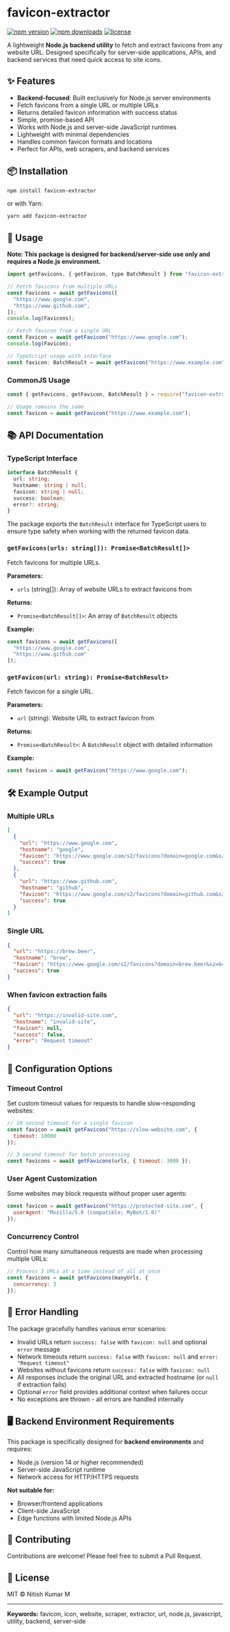 # favicon-extractor

[![npm version](https://badge.fury.io/js/favicon-extractor.svg)](https://badge.fury.io/js/favicon-extractor)
[![npm downloads](https://img.shields.io/npm/dm/favicon-extractor.svg)](https://www.npmjs.com/package/favicon-extractor)
[![license](https://img.shields.io/npm/l/favicon-extractor.svg)](https://github.com/yourusername/favicon-extractor/blob/main/LICENSE)

A lightweight **Node.js backend utility** to fetch and extract favicons from any website URL. Designed specifically for server-side applications, APIs, and backend services that need quick access to site icons.

## ✨ Features

- **Backend-focused**: Built exclusively for Node.js server environments
- Fetch favicons from a single URL or multiple URLs
- Returns detailed favicon information with success status
- Simple, promise-based API
- Works with Node.js and server-side JavaScript runtimes
- Lightweight with minimal dependencies
- Handles common favicon formats and locations
- Perfect for APIs, web scrapers, and backend services

## 📦 Installation

```bash
npm install favicon-extractor
```

or with Yarn:

```bash
yarn add favicon-extractor
```

## 🚀 Usage

**Note: This package is designed for backend/server-side use only and requires a Node.js environment.**

```javascript
import getFavicons, { getFavicon, type BatchResult } from "favicon-extractor";

// Fetch favicons from multiple URLs
const Favicons = await getFavicons([
  "https://www.google.com",
  "https://www.github.com",
]);
console.log(Favicons);

// Fetch favicon from a single URL
const Favicon = await getFavicon("https://www.google.com");
console.log(Favicon);

// TypeScript usage with interface
const favicon: BatchResult = await getFavicon("https://www.example.com");
```

### CommonJS Usage

```javascript
const { getFavicons, getFavicon, BatchResult } = require("favicon-extractor");

// Usage remains the same
const favicon = await getFavicon("https://www.example.com");
```

## 📚 API Documentation

### TypeScript Interface

```typescript
interface BatchResult {
  url: string;
  hostname: string | null;
  favicon: string | null;
  success: boolean;
  error?: string;
}
```

The package exports the `BatchResult` interface for TypeScript users to ensure type safety when working with the returned favicon data.

### `getFavicons(urls: string[]): Promise<BatchResult[]>`

Fetch favicons for multiple URLs.

**Parameters:**
- `urls` (string[]): Array of website URLs to extract favicons from

**Returns:**
- `Promise<BatchResult[]>`: An array of `BatchResult` objects

**Example:**
```javascript
const favicons = await getFavicons([
  "https://www.google.com",
  "https://www.github.com"
]);
```

### `getFavicon(url: string): Promise<BatchResult>`

Fetch favicon for a single URL.

**Parameters:**
- `url` (string): Website URL to extract favicon from

**Returns:**
- `Promise<BatchResult>`: A `BatchResult` object with detailed information

**Example:**
```javascript
const favicon = await getFavicon("https://www.google.com");
```

## 🛠 Example Output

### Multiple URLs
```json
[
  {
    "url": "https://www.google.com",
    "hostname": "google",
    "favicon": "https://www.google.com/s2/favicons?domain=google.com&sz=64",
    "success": true
  },
  {
    "url": "https://www.github.com",
    "hostname": "github",
    "favicon": "https://www.google.com/s2/favicons?domain=github.com&sz=64",
    "success": true
  }
]
```

### Single URL
```json
{
  "url": "https://brew.beer",
  "hostname": "brew",
  "favicon": "https://www.google.com/s2/favicons?domain=brew.beer&sz=64",
  "success": true
}
```

### When favicon extraction fails
```json
{
  "url": "https://invalid-site.com",
  "hostname": "invalid-site",
  "favicon": null,
  "success": false,
  "error": "Request timeout"
}
```

## 🔧 Configuration Options

### Timeout Control
Set custom timeout values for requests to handle slow-responding websites:

```javascript
// 10 second timeout for a single favicon
const favicon = await getFavicon("https://slow-website.com", {
  timeout: 10000
});

// 3 second timeout for batch processing
const favicons = await getFavicons(urls, { timeout: 3000 });
```

### User Agent Customization
Some websites may block requests without proper user agents:

```javascript
const favicon = await getFavicon("https://protected-site.com", {
  userAgent: "Mozilla/5.0 (compatible; MyBot/1.0)"
});
```

### Concurrency Control
Control how many simultaneous requests are made when processing multiple URLs:

```javascript
// Process 3 URLs at a time instead of all at once
const favicons = await getFavicons(manyUrls, {
  concurrency: 3
});
```

## 🔧 Error Handling

The package gracefully handles various error scenarios:

- Invalid URLs return `success: false` with `favicon: null` and optional `error` message
- Network timeouts return `success: false` with `favicon: null` and `error: "Request timeout"`
- Websites without favicons return `success: false` with `favicon: null`
- All responses include the original URL and extracted hostname (or `null` if extraction fails)
- Optional `error` field provides additional context when failures occur
- No exceptions are thrown - all errors are handled internally

## 🖥️ Backend Environment Requirements

This package is specifically designed for **backend environments** and requires:

- Node.js (version 14 or higher recommended)
- Server-side JavaScript runtime
- Network access for HTTP/HTTPS requests

**Not suitable for:**
- Browser/frontend applications
- Client-side JavaScript
- Edge functions with limited Node.js APIs

## 🤝 Contributing

Contributions are welcome! Please feel free to submit a Pull Request.

## 📄 License

MIT © Nitish Kumar M

---

**Keywords:** favicon, icon, website, scraper, extractor, url, node.js, javascript, utility, backend, server-side
